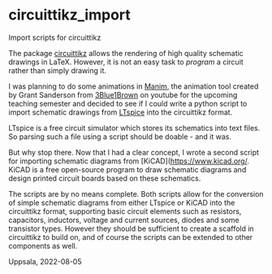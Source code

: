 # circuittikz_import
Import scripts for circuittikz

The package [circuittikz](https://ctan.org/pkg/circuitikz) allows the rendering of high quality
schematic drawings in LaTeX. However, it is not an easy task to *program* a circuit rather than 
simply drawing it.

I was planning to do some animations in [Manim](https://www.manim.community/), the animation tool
created by Grant Sanderson from [3Blue1Brown](https://www.youtube.com/channel/UCYO_jab_esuFRV4b17AJtAw) on youtube
for the upcoming teaching semester and decided to see if I could write a python script to import
schematic drawings from [LTspice](https://www.analog.com/en/design-center/design-tools-and-calculators/ltspice-simulator.html) into the circuittikz format.

LTspice is a free circuit simulator which stores its schematics into text files. So parsing
such a file using a script should be doable - and it was.

But why stop there. Now that I had a clear concept, I wrote a second script for importing
schematic diagrams from [KiCAD](https://www.kicad.org/. KiCAD is a free open-source program
to draw schematic diagrams and design printed circuit boards based on these schematics.

The scripts are by no means complete. Both scripts allow for the conversion of simple schematic
diagrams from either LTspice or KiCAD into the circuittikz format, supporting basic circuit
elements such as resistors, capacitors, inductors, voltage and current sources, diodes and some transistor
types. However they should be sufficient to create a scaffold in circuittikz to build on, and
of course the scripts can be extended to other components as well.

Uppsala, 2022-08-05

